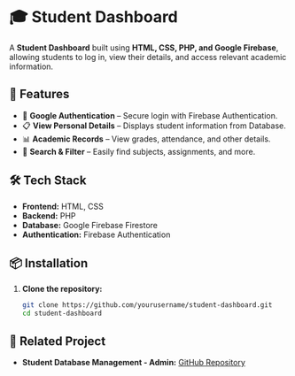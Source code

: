 # 🎓 Student Dashboard  

A **Student Dashboard** built using **HTML, CSS, PHP, and Google Firebase**, allowing students to log in, view their details, and access relevant academic information.  

## 🚀 Features  
- 🔑 **Google Authentication** – Secure login with Firebase Authentication.  
- 📋 **View Personal Details** – Displays student information from Database.  
- 📊 **Academic Records** – View grades, attendance, and other details.  
- 🔎 **Search & Filter** – Easily find subjects, assignments, and more.  

## 🛠️ Tech Stack  
- **Frontend:** HTML, CSS  
- **Backend:** PHP  
- **Database:** Google Firebase Firestore  
- **Authentication:** Firebase Authentication  

## 📦 Installation  
1. **Clone the repository:**  
   ```sh
   git clone https://github.com/yourusername/student-dashboard.git
   cd student-dashboard

## 🔗 Related Project  
- **Student Database Management - Admin:** [GitHub Repository](https://github.com/DHAYABHARAN-MJ/Student-Database-Management-Admin)

